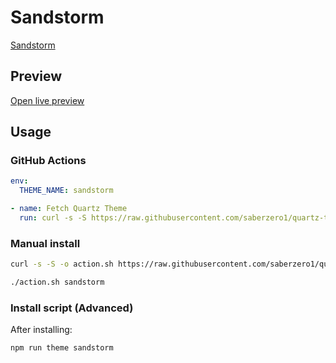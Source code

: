 # Sandstorm

[Sandstorm](https://github.com/jaysan0)

## Preview

[Open live preview](https://quartz-themes.github.io/sandstorm/)

## Usage

### GitHub Actions

```yaml
env:
  THEME_NAME: sandstorm
```

```yaml
- name: Fetch Quartz Theme
  run: curl -s -S https://raw.githubusercontent.com/saberzero1/quartz-themes/master/action.sh | bash -s -- $THEME_NAME
```

### Manual install

```bash
curl -s -S -o action.sh https://raw.githubusercontent.com/saberzero1/quartz-themes/master/action.sh

./action.sh sandstorm
```

### Install script (Advanced)

After installing:

```bash
npm run theme sandstorm
```
